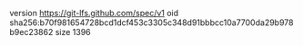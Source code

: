 version https://git-lfs.github.com/spec/v1
oid sha256:b70f981654728bcd1dcf453c3305c348d91bbbcc10a7700da29b978b9ec23862
size 1396
